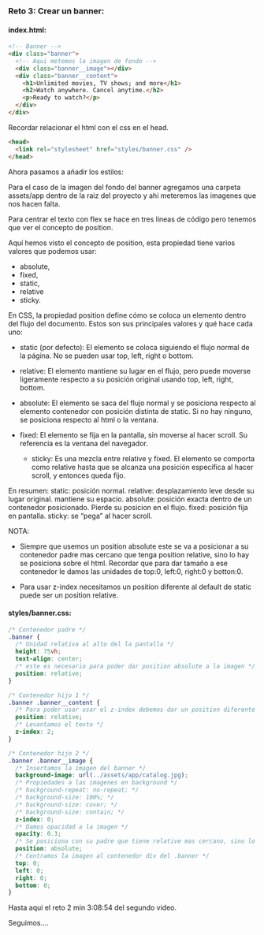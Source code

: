 ### Reto 3: Crear un banner:

#### index.html:

```html
<!-- Banner -->
<div class="banner">
  <!-- Aqui metemos la imagen de fondo -->
  <div class="banner__image"></div>
  <div class="banner__content">
    <h1>Unlimited movies, TV shows; and more</h1>
    <h2>Watch anywhere. Cancel anytime.</h2>
    <p>Ready to watch?</p>
  </div>
</div>
```

Recordar relacionar el html con el css en el head.

```html
<head>
  <link rel="stylesheet" href="styles/banner.css" />
</head>
```

Ahora pasamos a añadir los estilos:

Para el caso de la imagen del fondo del banner agregamos una carpeta assets/app dentro de la raiz del proyecto y ahi meteremos las imagenes que nos hacen falta.

Para centrar el texto con flex se hace en tres lineas de código pero tenemos que ver el concepto de position.

Aquí hemos visto el concepto de position, esta propiedad tiene varios valores que podemos usar:

- absolute,
- fixed,
- static,
- relative
- sticky.

En CSS, la propiedad position define cómo se coloca un elemento dentro del flujo del documento.
Estos son sus principales valores y qué hace cada uno:

- static (por defecto):
  El elemento se coloca siguiendo el flujo normal de la página. No se pueden usar top, left, right o bottom.

- relative:
  El elemento mantiene su lugar en el flujo, pero puede moverse ligeramente respecto a su posición original usando top, left, right, bottom.

- absolute:
  El elemento se saca del flujo normal y se posiciona respecto al elemento contenedor con posición distinta de static.
  Si no hay ninguno, se posiciona respecto al html o la ventana.

- fixed:
  El elemento se fija en la pantalla, sin moverse al hacer scroll.
  Su referencia es la ventana del navegador.

  - sticky:
    Es una mezcla entre relative y fixed.
    El elemento se comporta como relative hasta que se alcanza una posición específica al hacer scroll, y entonces queda fijo.

En resumen:
static: posición normal.
relative: desplazamiento leve desde su lugar original. mantiene su espacio.
absolute: posición exacta dentro de un contenedor posicionado. Pierde su posicion en el flujo.
fixed: posición fija en pantalla.
sticky: se “pega” al hacer scroll.

NOTA:

- Siempre que usemos un position absolute este se va a posicionar a su contenedor padre mas cercano que tenga position relative, sino lo hay se posiciona sobre el html. Recordar que para dar tamaño a ese contenedor le damos las unidades de top:0, left:0, right:0 y botton:0.

- Para usar z-index necesitamos un position diferente al default de static puede ser un position relative.

#### styles/banner.css:

```css
/* Contenedor padre */
.banner {
  /* Unidad relativa al alto del la pantalla */
  height: 75vh;
  text-align: center;
  /* este es necesario para poder dar position absolute a la imagen */
  position: relative;
}

/* Contenedor hijo 1 */
.banner .banner__content {
  /* Para poder usar usar el z-index debemos dar un position diferente al static*/
  position: relative;
  /* Levantamos el texto */
  z-index: 2;
}

/* Contenedor hijo 2 */
.banner .banner__image {
  /* Insertamos la imagen del banner */
  background-image: url(../assets/app/catalog.jpg);
  /* Propiedades a las imagenes en background */
  /* background-repeat: no-repeat; */
  /* background-size: 100%; */
  /* background-size: cover; */
  /* background-size: contain; */
  z-index: 0;
  /* Damos opacidad a la imagen */
  opacity: 0.3;
  /* Se posiciona con su padre que tiene relative mas cercano, sino lo encuentra va al html */
  position: absolute;
  /* Centramos la imagen al contenedor div del .banner */
  top: 0;
  left: 0;
  right: 0;
  bottom: 0;
}
```

Hasta aqui el reto 2 min 3:08:54 del segundo video.

Seguimos....
